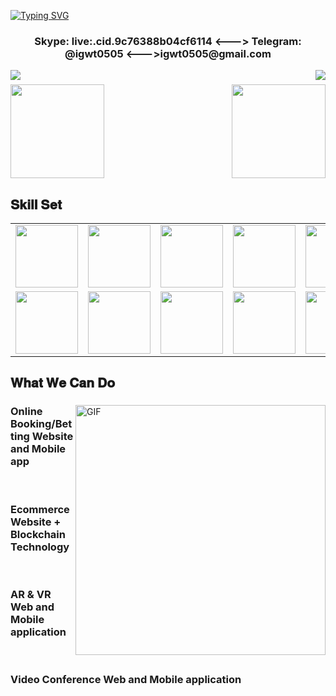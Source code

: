 [![Typing SVG](https://readme-typing-svg.herokuapp.com?font=Pacifico&color=%2336BCF7&size=48&center=true&vCenter=true&width=1200&height=100&lines=5%2B+years+of+hands-on+experience+in+Web+Development;iOS+Android+App+Developer;Passion+for+change+and+breaking+previous+records)](https://git.io/typing-svg)

<h3 align="center">Skype: live:.cid.9c76388b04cf6114 <---> Telegram: @igwt0505 <--->igwt0505@gmail.com</h3> 

<img align="left" src="https://visitor-badge.laobi.icu/badge?page_id=igwt555.igwt555" />
<img align="right" src="https://img.shields.io/github/followers/igwt555?label=Follow&style=social" />
<h1 align="center"></h1>
<img align="left" height="150px" src="https://github-readme-stats.vercel.app/api?username=igwt555&show_icons=true&theme=merko&count_private=true" />
<img align="right" height="150px" src="https://github-readme-stats.vercel.app/api/top-langs/?username=alexandrtovmach&layout=compact&theme=merko&count_private=true" />
<img height="150px" />

<h2 font-weight="bold">𝐒𝐤𝐢𝐥𝐥 𝐒𝐞𝐭</h2>
<table>
  <tr>
    <td><img src="https://cdn.iconscout.com/icon/free/png-128/react-3-1175109.png" width="100"></td>
    <td><img src="https://cdn.iconscout.com/icon/free/png-128/nodejs-2-226035.png" width="100"></td>
    <td><img src="https://cdn.iconscout.com/icon/free/png-128/typescript-1-1175078.png" width="100"></td>
    <td><img src="https://cdn.iconscout.com/icon/free/png-128/vuejs-3-1175070.png" width="100"></td>
    <td><img src="https://cdn.iconscout.com/icon/free/png-128/angular-3-226070.png" width="100"></td>
    <td><img src="https://cdn.iconscout.com/icon/free/png-128/javascript-1-225993.png" width="100"></td>
    <td><img src="https://cdn.iconscout.com/icon/free/png-128/jquery-7-1175152.png" width="100"></td>
    <td><img src="https://cdn.iconscout.com/icon/free/png-128/php-99-1175127.png" width="100"></td>
    <td><img src="https://cdn.iconscout.com/icon/free/png-128/codeigniter-5-1175246.png" width="100"></td>
    <td><img src="https://cdn.iconscout.com/icon/free/png-128/laravel-2-1175146.png" width="100"></td>
    <td><img src="https://cdn.iconscout.com/icon/free/png-128/yii-2-1175059.png" width="100"></td>
    <td><img src="https://cdn.iconscout.com/icon/free/png-128/html5-40-1175193.png" width="100"></td>
    <td><img src="https://cdn.iconscout.com/icon/free/png-128/css3-11-1175239.png" width="100"></td>
    <td><img src="https://cdn.iconscout.com/icon/free/png-128/sass-13-1175092.png" width="100"></td>
  </tr>
  <tr>
    <td><img src="https://cdn.iconscout.com/icon/free/png-128/mongodb-4-1175139.png" width="100"></td>
    <td><img src="https://cdn.iconscout.com/icon/free/png-128/mysql-4-226026.png" width="100"></td>
    <td><img src="https://cdn.iconscout.com/icon/free/png-128/redis-6-1175105.png" width="100"></td>
    <td><img src="https://cdn.iconscout.com/icon/free/png-128/python-20-1175115.png" width="100"></td>
    <td><img src="https://cdn.iconscout.com/icon/free/png-128/django-13-1175187.png" width="100"></td>
    <td><img src="https://cdn.iconscout.com/icon/free/png-128/java-22-225997.png" width="100"></td>
    <td><img src="https://cdn.iconscout.com/icon/free/png-128/swift-21-1175088.png" width="100"></td>
    <td><img src="https://cdn.iconscout.com/icon/free/png-128/android-245-1175273.png" width="100"></td>
    <td><img src="https://cdn.iconscout.com/icon/free/png-128/xcode-3521822-2945239.png" width="100"></td>
    <td><img src="https://cdn.iconscout.com/icon/free/png-128/c-57-1175191.png" width="100"></td>
    <td><img src="https://cdn.iconscout.com/icon/free/png-128/c-4-226082.png" width="100"></td>
    <td><img src="https://cdn.iconscout.com/icon/free/png-128/bootstrap-226077.png" width="100"></td>
    <td><img src="https://cdn.iconscout.com/icon/free/png-128/git-18-1175219.png" width="100"></td>
    <td><img src="https://cdn.iconscout.com/icon/free/png-128/docker-13-1175230.png" width="100"></td>
  </tr>
</table>

<!-- [![trophy](https://github-readme-streak-stats.herokuapp.com/?user=igwt555&theme=merko)](https://github-readme-streak-stats.herokuapp.com/?user=igwt555) [![Waka Stats](https://github-readme-stats.vercel.app/api/wakatime?username=igwt555&theme=merko)](https://github-readme-stats.vercel.app/api/wakatime?username=igwt555) -->

<div align="center">
  <!-- <a href="https://badges.pufler.dev">
    <img src="https://badges.pufler.dev/visits/igwt555/igwt555?style=flat-square&color=black&logo=github">
  </a>
  <a href="https://badges.pufler.dev">
    <img src="https://badges.pufler.dev/years/igwt555?style=flat-square&color=black&logo=github">
  </a>
  <a href="https://badges.pufler.dev">
    <img src="https://badges.pufler.dev/repos/igwt555?style=flat-square&color=black&logo=github">
  </a>
  <a href="https://badges.pufler.dev">
    <img src="https://badges.pufler.dev/gists/igwt555?style=flat-square&color=black&logo=github">
  </a>
  <img src="https://github-profile-trophy.vercel.app/?username=igwt555&theme=gruvbox" />-->
</div>

## 𝐖𝐡𝐚𝐭 𝐖𝐞 𝐂𝐚𝐧 𝐃𝐨

<div>
<img align="right" alt="GIF" src="https://github.com/abhisheknaiidu/abhisheknaiidu/blob/master/code.gif?raw=true" width="400" />
 
### Online Booking/Betting Website and Mobile app
<br />

### Ecommerce Website + Blockchain Technology
<br />

### AR & VR Web and Mobile application
<br />

### Video Conference Web and Mobile application
<br />

</div>

<!-- ![Snake animation](https://github.com/igwt555/igwt555/grid-snake.svg) -->
